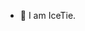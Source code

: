 - 👋 I am IceTie.

<!---
IceTie/IceTie is a ✨ special ✨ repository because its `README.md` (this file) appears on your GitHub profile.
You can click the Preview link to take a look at your changes.
--->

